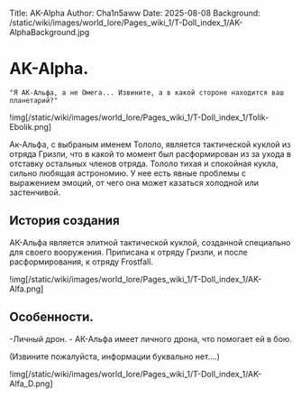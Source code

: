 Title: AK-Alpha
Author: Cha1n5aww
Date: 2025-08-08
Background: /static/wiki/images/world_lore/Pages_wiki_1/T-Doll_index_1/AK-AlphaBackground.jpg

# AK-Alpha.
```
"Я АК-Альфа, а не Омега... Извините, а в какой стороне находится ваш планетарий?"
```

!img[/static/wiki/images/world_lore/Pages_wiki_1/T-Doll_index_1/Tolik-Ebolik.png]

Ак-Альфа, с выбраным именем Тололо, является тактической куклой из отряда Гризли, что в какой то момент был расформирован из за ухода в отставку остальных членов отряда. Тололо тихая и спокойная кукла, сильно любящая астрономию. У нее есть явные проблемы с выражением эмоций, от чего она может казаться холодной или застенчивой.
## История создания
АК-Альфа является элитной тактической куклой, созданной специально для своего вооружения. Приписана к отряду Гризли, и после расформирования, к отряду Frostfall. 

!img[/static/wiki/images/world_lore/Pages_wiki_1/T-Doll_index_1/AK-Alfa.png]

## Особенности.
-Личный дрон. - АК-Альфа имеет личного дрона, что помогает ей в бою.

(Извините пожалуйста, информации буквально нет....)

!img[/static/wiki/images/world_lore/Pages_wiki_1/T-Doll_index_1/AK-Alfa_D.png]
